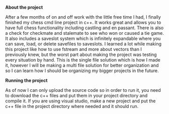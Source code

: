 **About the project**

After a few months of on and off work with the little free time I had, I finally finished my chess cmd line project in c++. It works great and allows you to have 
full chess functionality including castling and en passant. There is also a check for checkmate and stalemate to see who won or caused a tie game.
It also includes a saveslot system which is infinitely expandable where you can save, load, or delete savefiles to saveslots. I learned a lot while making this
project like how to use fstream and more about vectors than I previously knew, but the worst part about making the project was testing every situation by hand.
This is the single file solution which is how I made it, however I will be making a multi file solution for better organization and so I can learn how I should
be organizing my bigger projects in the future. 

**Running the project**

As of now I can only upload the source code so in order to run it, you need to download the c++ files and put them in your project directory and compile it. If you
are using visual studio, make a new project and put the c++ file in the project directory where needed and it should run.
